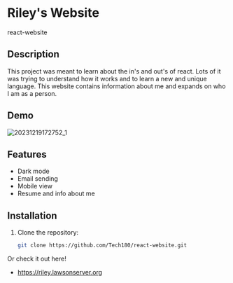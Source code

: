 # Riley's Website

react-website

## Description

This project was meant to learn about the in's and out's of react. Lots of it was trying to understand how it works and to learn a new and unique language. This website contains information about me and expands on who I am as a person.

## Demo
![20231219172752_1](https://github.com/Tech180/react-website/assets/19378220/1abb5bf9-f519-4351-b50d-d31ad1c91160)


## Features

- Dark mode
- Email sending
- Mobile view
- Resume and info about me

## Installation

1. Clone the repository:

   ```bash
   git clone https://github.com/Tech180/react-website.git

Or check it out here!
- https://riley.lawsonserver.org
